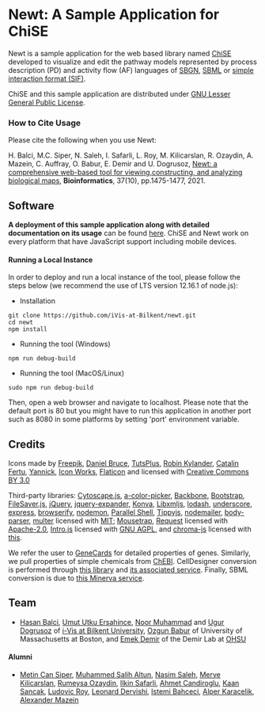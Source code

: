 # Newt: A Sample Application for ChiSE

Newt is a sample application for the web based library named [ChiSE](https://github.com/iVis-at-Bilkent/chise.js) developed to visualize and edit the pathway models represented by process description (PD) and activity flow (AF) languages of [SBGN](http://sbgn.org), [SBML](https://sbml.org/) or [simple interaction format (SIF)](https://www.pathwaycommons.org/pc/sif_interaction_rules.do).

ChiSE and this sample application are distributed under [GNU Lesser General Public License](http://www.gnu.org/licenses/lgpl.html).

### How to Cite Usage

Please cite the following when you use Newt:

H. Balci, M.C. Siper, N. Saleh, I. Safarli, L. Roy, M. Kilicarslan, R. Ozaydin, A. Mazein, C. Auffray, O. Babur, E. Demir and U. Dogrusoz, [Newt: a comprehensive web-based tool for viewing,constructing, and analyzing biological maps](https://doi.org/10.1093/bioinformatics/btaa850), **Bioinformatics**, 37(10), pp.1475-1477, 2021.

## Software

**A deployment of this sample application along with detailed documentation on its usage** can be found [here](http://newteditor.org/). ChiSE and Newt work on every platform that have JavaScript support including mobile devices.

#### Running a Local Instance
In order to deploy and run a local instance of the tool, please follow the steps below (we recommend the use of LTS version 12.16.1 of node.js):

- Installation
```
git clone https://github.com/iVis-at-Bilkent/newt.git
cd newt
npm install 
```

- Running the tool (Windows)
```
npm run debug-build
```
- Running the tool (MacOS/Linux)
```
sudo npm run debug-build
```

Then, open a web browser and navigate to localhost. Please note that the default port is 80 but you might have to run this application in another port such as 8080 in some platforms by setting 'port' environment variable.

## Credits

Icons made by [Freepik](http://www.freepik.com), 
[Daniel Bruce](http://www.flaticon.com/authors/daniel-bruce), 
[TutsPlus](http://www.flaticon.com/authors/tutsplus),
[Robin Kylander](http://www.flaticon.com/authors/robin-kylander),
[Catalin Fertu](http://www.flaticon.com/authors/catalin-fertu),
[Yannick](http://www.flaticon.com/authors/yannick),
[Icon Works](http://www.flaticon.com/authors/icon-works),
[Flaticon](http://www.flaticon.com) and licensed with 
[Creative Commons BY 3.0](http://creativecommons.org/licenses/by/3.0/)

Third-party libraries:
[Cytoscape.js](https://github.com/cytoscape/cytoscape.js),
[a-color-picker](https://www.npmjs.com/package/a-color-picker),
[Backbone](https://github.com/jashkenas/backbone),
[Bootstrap](https://github.com/twbs/bootstrap),
[FileSaver.js](https://github.com/eligrey/FileSaver.js),
[jQuery](https://github.com/jquery/jquery),
[jquery-expander](https://github.com/kswedberg/jquery-expander),
[Konva](https://github.com/konvajs/konva),
[Libxmljs](https://github.com/libxmljs/libxmljs),
[lodash](https://github.com/lodash/lodash),
[underscore](https://github.com/jashkenas/underscore),
[express](https://github.com/expressjs/express),
[browserify](https://github.com/browserify/browserify),
[nodemon](https://github.com/remy/nodemon),
[Parallel Shell](https://github.com/darkguy2008/parallelshell),
[Tippyjs](https://github.com/atomiks/tippyjs),
[nodemailer](https://nodemailer.com/about/),
[body-parser](https://github.com/expressjs/body-parser),
[multer](https://github.com/expressjs/multer) licensed with [MIT](https://opensource.org/licenses/MIT);
[Mousetrap](https://github.com/ccampbell/mousetrap),
[Request](https://github.com/request/request) licensed with [Apache-2.0](https://www.apache.org/licenses/LICENSE-2.0),
[Intro.js](https://github.com/usablica/intro.js) licensed with [GNU AGPL](https://www.gnu.org/licenses/agpl-3.0.en.html), and
[chroma-js](https://github.com/gka/chroma.js) licensed with [this](https://github.com/gka/chroma.js/blob/master/LICENSE).

We refer the user to [GeneCards](https://www.genecards.org/) for detailed properties of genes. Similarly, we pull properties of simple chemicals from [ChEBI](https://www.ebi.ac.uk/chebi/). CellDesigner conversion is performed through [this library](https://github.com/royludo/cd2sbgnml ) and [its associated service](https://github.com/iVis-at-Bilkent/cd2sbgnml-webservice). Finally, SBML conversion is due to [this Minerva service](https://minerva-dev.lcsb.uni.lu/minerva/api/convert/).

## Team

  * [Hasan Balci](https://github.com/hasanbalci), [Umut Utku Ersahince](https://github.com/umut-er), [Noor Muhammad](https://github.com/NoorMuhammad1) and [Ugur Dogrusoz](https://github.com/ugurdogrusoz) of [i-Vis at Bilkent University](http://www.cs.bilkent.edu.tr/~ivis), [Ozgun Babur](https://github.com/ozgunbabur) of University of Massachusetts at Boston, and [Emek Demir](https://github.com/emekdemir) of the Demir Lab at [OHSU](http://www.ohsu.edu/)

#### Alumni

  * [Metin Can Siper](https://github.com/metincansiper), [Muhammed Salih Altun](https://github.com/msalihaltun), [Nasim Saleh](https://github.com/nasimsaleh), [Merve Kilicarslan](https://github.com/mervekilicarslan5), [Rumeysa Ozaydin](https://github.com/rumeysaozaydin), [Ilkin Safarli](https://github.com/kinimesi), [Ahmet Candiroglu](https://github.com/ahmetcandiroglu), [Kaan Sancak](https://github.com/kaansancak), [Ludovic Roy](https://github.com/royludo), [Leonard Dervishi](https://github.com/leonarddrv), [Istemi Bahceci](https://github.com/istemi-bahceci), [Alper Karacelik](https://github.com/alperkaracelik), [Alexander Mazein](https://github.com/amazein)
